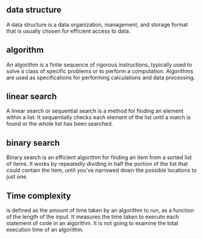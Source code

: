 ## data structure

A data structure is a data organization, management, and storage format that is usually chosen for efficient access to data.

## algorithm

An algorithm is a finite sequence of rigorous instructions, typically used to solve a class of specific problems or to perform a computation. Algorithms are used as specifications for performing calculations and data processing.

## linear search

A linear search or sequential search is a method for finding an element within a list. It sequentially checks each element of the list until a match is found or the whole list has been searched.

## binary search

Binary search is an efficient algorithm for finding an item from a sorted list of items. It works by repeatedly dividing in half the portion of the list that could contain the item, until you've narrowed down the possible locations to just one.

## Time complexity

is defined as the amount of time taken by an algorithm to run, as a function of the length of the input. It measures the time taken to execute each statement of code in an algorithm. It is not going to examine the total execution time of an algorithm.
